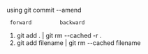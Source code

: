 using git commit --amend

     forward         backward             

1. git add .    |    git rm --cached -r .
2. git add filename    |    git rm --cached filename